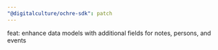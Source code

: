 ```yaml
---
"@digitalculture/ochre-sdk": patch
---
```


feat: enhance data models with additional fields for notes, persons, and events
